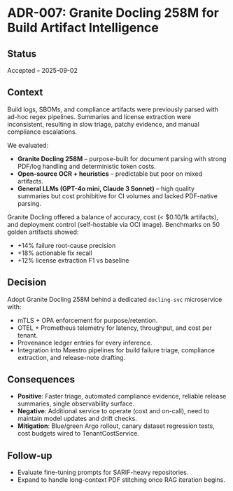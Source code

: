 # ADR-007: Granite Docling 258M for Build Artifact Intelligence

## Status
Accepted – 2025-09-02

## Context

Build logs, SBOMs, and compliance artifacts were previously parsed with ad-hoc regex pipelines. Summaries and license extraction were inconsistent, resulting in slow triage, patchy evidence, and manual compliance escalations.

We evaluated:

- **Granite Docling 258M** – purpose-built for document parsing with strong PDF/log handling and deterministic token costs.
- **Open-source OCR + heuristics** – predictable but poor on mixed artifacts.
- **General LLMs (GPT-4o mini, Claude 3 Sonnet)** – high quality summaries but cost prohibitive for CI volumes and lacked PDF-native parsing.

Granite Docling offered a balance of accuracy, cost (< $0.10/1k artifacts), and deployment control (self-hostable via OCI image). Benchmarks on 50 golden artifacts showed:

- +14% failure root-cause precision
- +18% actionable fix recall
- +12% license extraction F1 vs baseline

## Decision

Adopt Granite Docling 258M behind a dedicated `docling-svc` microservice with:

- mTLS + OPA enforcement for purpose/retention.
- OTEL + Prometheus telemetry for latency, throughput, and cost per tenant.
- Provenance ledger entries for every inference.
- Integration into Maestro pipelines for build failure triage, compliance extraction, and release-note drafting.

## Consequences

- **Positive**: Faster triage, automated compliance evidence, reliable release summaries, single observability surface.
- **Negative**: Additional service to operate (cost and on-call), need to maintain model updates and drift checks.
- **Mitigation**: Blue/green Argo rollout, canary dataset regression tests, cost budgets wired to TenantCostService.

## Follow-up

- Evaluate fine-tuning prompts for SARIF-heavy repositories.
- Expand to handle long-context PDF stitching once RAG iteration begins.
